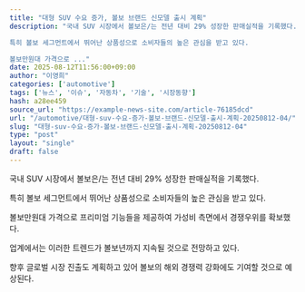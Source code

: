 ```yaml
---
title: "대형 SUV 수요 증가, 볼보 브랜드 신모델 출시 계획"
description: "국내 SUV 시장에서 볼보은/는 전년 대비 29% 성장한 판매실적을 기록했다.

특히 볼보 세그먼트에서 뛰어난 상품성으로 소비자들의 높은 관심을 받고 있다.

볼보만원대 가격으로 ..."
date: 2025-08-12T11:56:00+09:00
author: "이영희"
categories: ['automotive']
tags: ['뉴스', '이슈', '자동차', '기술', '시장동향']
hash: a28ee459
source_url: "https://example-news-site.com/article-76185dcd"
url: "/automotive/대형-suv-수요-증가-볼보-브랜드-신모델-출시-계획-20250812-04/"
slug: "대형-suv-수요-증가-볼보-브랜드-신모델-출시-계획-20250812-04"
type: "post"
layout: "single"
draft: false
---
```


국내 SUV 시장에서 볼보은/는 전년 대비 29% 성장한 판매실적을 기록했다.

특히 볼보 세그먼트에서 뛰어난 상품성으로 소비자들의 높은 관심을 받고 있다.

볼보만원대 가격으로 프리미엄 기능들을 제공하여 가성비 측면에서 경쟁우위를 확보했다.

업계에서는 이러한 트렌드가 볼보년까지 지속될 것으로 전망하고 있다.

향후 글로벌 시장 진출도 계획하고 있어 볼보의 해외 경쟁력 강화에도 기여할 것으로 예상된다.
